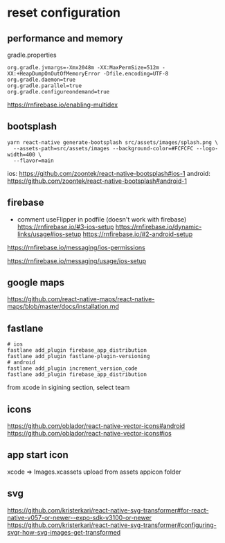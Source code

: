 # reset configuration

## performance and memory
gradle.properties
```
org.gradle.jvmargs=-Xmx2048m -XX:MaxPermSize=512m -XX:+HeapDumpOnOutOfMemoryError -Dfile.encoding=UTF-8
org.gradle.daemon=true
org.gradle.parallel=true
org.gradle.configureondemand=true
```

https://rnfirebase.io/enabling-multidex

## bootsplash 
```
yarn react-native generate-bootsplash src/assets/images/splash.png \
  --assets-path=src/assets/images --background-color=#FCFCFC --logo-width=400 \
  --flavor=main
```
ios: https://github.com/zoontek/react-native-bootsplash#ios-1
android: https://github.com/zoontek/react-native-bootsplash#android-1

## firebase
- comment useFlipper in podfile (doesn't work with firebase)
https://rnfirebase.io/#3-ios-setup
https://rnfirebase.io/dynamic-links/usage#ios-setup
https://rnfirebase.io/#2-android-setup

https://rnfirebase.io/messaging/ios-permissions

https://rnfirebase.io/messaging/usage/ios-setup
## google maps
https://github.com/react-native-maps/react-native-maps/blob/master/docs/installation.md


## fastlane
```
# ios
fastlane add_plugin firebase_app_distribution
fastlane add_plugin fastlane-plugin-versioning
# android
fastlane add_plugin increment_version_code
fastlane add_plugin firebase_app_distribution

```
from xcode in sigining section, select team

##  icons
https://github.com/oblador/react-native-vector-icons#android
https://github.com/oblador/react-native-vector-icons#ios
## app start icon
xcode => Images.xcassets upload from assets appicon folder

## svg
https://github.com/kristerkari/react-native-svg-transformer#for-react-native-v057-or-newer--expo-sdk-v3100-or-newer
https://github.com/kristerkari/react-native-svg-transformer#configuring-svgr-how-svg-images-get-transformed
